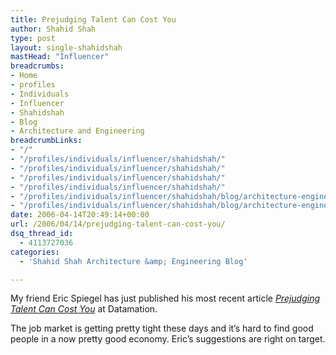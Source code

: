 ```yaml
---
title: Prejudging Talent Can Cost You
author: Shahid Shah
type: post
layout: single-shahidshah
mastHead: "Influencer"
breadcrumbs:
- Home
- profiles
- Individuals
- Influencer
- Shahidshah
- Blog
- Architecture and Engineering
breadcrumbLinks:
- "/"
- "/profiles/individuals/influencer/shahidshah/"
- "/profiles/individuals/influencer/shahidshah/"
- "/profiles/individuals/influencer/shahidshah/"
- "/profiles/individuals/influencer/shahidshah/"
- "/profiles/individuals/influencer/shahidshah/blog/architecture-engineering/"
- "/profiles/individuals/influencer/shahidshah/blog/architecture-engineering/"
date: 2006-04-14T20:49:14+00:00
url: /2006/04/14/prejudging-talent-can-cost-you/
dsq_thread_id:
  - 4113727036
categories:
  - 'Shahid Shah Architecture &amp; Engineering Blog'

---
```

My friend Eric Spiegel has just published his most recent article _[Prejudging Talent Can Cost You][1]_ at Datamation.

The job market is getting pretty tight these days and it&#8217;s hard to find good people in a now pretty good economy. Eric&#8217;s suggestions are right on target.

 [1]: http://itmanagement.earthweb.com/columns/smit/article.php/3598106